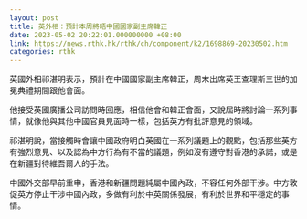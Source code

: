 ```yaml
---
layout: post
title: 英外相：預計本周將晤中國國家副主席韓正
date: 2023-05-02 20:22:01.000000000 +08:00
link: https://news.rthk.hk/rthk/ch/component/k2/1698869-20230502.htm
categories: rthk
---
```


英國外相祁湛明表示，預計在中國國家副主席韓正，周末出席英王查理斯三世的加冕典禮期間跟他會面。 

他接受英國廣播公司訪問時回應，相信他會和韓正會面，又說屆時將討論一系列事情，就像他與其他中國官員見面時一樣，包括英方有批評意見的領域。

祁湛明說，當接觸時會讓中國政府明白英國在一系列議題上的觀點，包括那些英方有強烈意見、以及認為中方行為有不當的議題，例如沒有遵守對香港的承諾，或是在新疆對待維吾爾人的手法。

中國外交部早前重申，香港和新疆問題純屬中國內政，不容任何外部干涉。中方敦促英方停止干涉中國內政，多做有利於中英關係發展，有利於世界和平穩定的事情。
